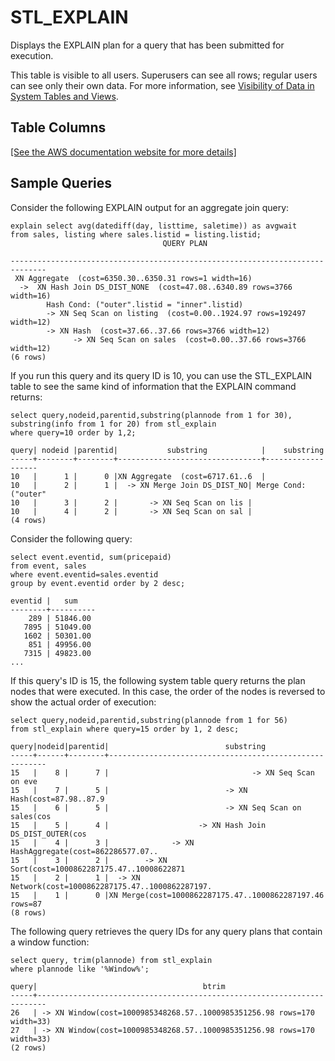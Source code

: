 # STL\_EXPLAIN<a name="r_STL_EXPLAIN"></a>

Displays the EXPLAIN plan for a query that has been submitted for execution\.

This table is visible to all users\. Superusers can see all rows; regular users can see only their own data\. For more information, see [Visibility of Data in System Tables and Views](c_visibility-of-data.md)\.

## Table Columns<a name="r_STL_EXPLAIN-table-columns"></a>

[\[See the AWS documentation website for more details\]](http://docs.aws.amazon.com/redshift/latest/dg/r_STL_EXPLAIN.html)

## Sample Queries<a name="r_STL_EXPLAIN-sample-queries"></a>

Consider the following EXPLAIN output for an aggregate join query: 

```
explain select avg(datediff(day, listtime, saletime)) as avgwait
from sales, listing where sales.listid = listing.listid;
                                  QUERY PLAN
                                  
------------------------------------------------------------------------------
 XN Aggregate  (cost=6350.30..6350.31 rows=1 width=16)
  ->  XN Hash Join DS_DIST_NONE  (cost=47.08..6340.89 rows=3766 width=16)
        Hash Cond: ("outer".listid = "inner".listid)
        -> XN Seq Scan on listing  (cost=0.00..1924.97 rows=192497 width=12)
        -> XN Hash  (cost=37.66..37.66 rows=3766 width=12)
              -> XN Seq Scan on sales  (cost=0.00..37.66 rows=3766 width=12)
(6 rows)
```

If you run this query and its query ID is 10, you can use the STL\_EXPLAIN table to see the same kind of information that the EXPLAIN command returns: 

```
select query,nodeid,parentid,substring(plannode from 1 for 30),
substring(info from 1 for 20) from stl_explain
where query=10 order by 1,2;

query| nodeid |parentid|           substring            |    substring
-----+--------+--------+--------------------------------+-------------------
10   |      1 |      0 |XN Aggregate  (cost=6717.61..6  |
10   |      2 |      1 |  -> XN Merge Join DS_DIST_NO| Merge Cond:("outer"
10   |      3 |      2 |       -> XN Seq Scan on lis |
10   |      4 |      2 |       -> XN Seq Scan on sal |
(4 rows)
```

Consider the following query: 

```
select event.eventid, sum(pricepaid)
from event, sales
where event.eventid=sales.eventid
group by event.eventid order by 2 desc;

eventid |   sum
--------+----------
    289 | 51846.00
   7895 | 51049.00
   1602 | 50301.00
    851 | 49956.00
   7315 | 49823.00
...
```

 If this query's ID is 15, the following system table query returns the plan nodes that were executed\. In this case, the order of the nodes is reversed to show the actual order of execution: 

```
select query,nodeid,parentid,substring(plannode from 1 for 56)
from stl_explain where query=15 order by 1, 2 desc;

query|nodeid|parentid|                          substring
-----+------+--------+--------------------------------------------------------
15   |    8 |      7 |                                -> XN Seq Scan on eve
15   |    7 |      5 |                          -> XN Hash(cost=87.98..87.9
15   |    6 |      5 |                          -> XN Seq Scan on sales(cos
15   |    5 |      4 |                    -> XN Hash Join DS_DIST_OUTER(cos
15   |    4 |      3 |              -> XN HashAggregate(cost=862286577.07..
15   |    3 |      2 |        -> XN Sort(cost=1000862287175.47..10008622871
15   |    2 |      1 |  -> XN Network(cost=1000862287175.47..1000862287197.
15   |    1 |      0 |XN Merge(cost=1000862287175.47..1000862287197.46 rows=87
(8 rows)
```

The following query retrieves the query IDs for any query plans that contain a window function: 

```
select query, trim(plannode) from stl_explain
where plannode like '%Window%';

query|                                     btrim
-----+------------------------------------------------------------------------
26   | -> XN Window(cost=1000985348268.57..1000985351256.98 rows=170 width=33)
27   | -> XN Window(cost=1000985348268.57..1000985351256.98 rows=170 width=33)
(2 rows)
```